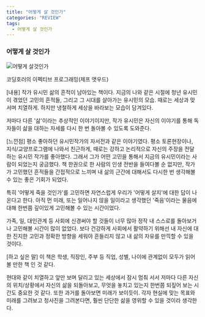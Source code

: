 ```yaml
---
title: "어떻게 살 것인가"
categories: "REVIEW"
tags:
  - 어떻게 살 것인가
---
```



### 어떻게 살 것인가

![어떻게 살것인가](/assets/images/study/review/2018/.jpeg)
<figcaption class="caption">코딩호러의 이펙티브 프로그래밍(제프 앳우드)</figcaption>

[내용]
작가 유시민 삶의 흔적이 남아있는 책이다.
지금의 나와 같은 시절에 청년 유시민이 겪었던 고민의 흔적들, 그리고 그 시대를 살아가는 유시민의 모습.
때로는 세상과 맞서며 치열하게. 하지만 냉철하게 세상을 바라보는 모습이 담겨있다.

저마다 다른 '삶'이라는 추상적인 이야기이지만,
작가 유시민은 자신의 이야기를 통해 독자들이 삶을 대하는 자세를 다시 한 번 돌아볼 수 있도록 도와준다.


[느낀점]
평소 좋아하던 유시민작가의 자서전과 같은 이야기였다.
평소 토론현장이나, 지식/교양프로그램에 나와서 친근하게, 때로는 강하고 논리적으로 자신의 주장을 전달하는 유시민 작가를 좋아했다.
그래서 그가 어떤 고민을 통해서 지금의 유시민이라는 사람이 되었는지 궁금했다.
책 한권으로 한 사람의 인생 전반을 들여다볼 순 없지만, 작가가 고민했던 흔적들을 간접적으로 느끼며 내 삶의 근간에 대해서도 다시한 번 생각해볼 수 있는 좋은 기회가 되었다.

특히 '어떻게 죽을 것인가'를 고민하면 자연스럽게 우리가 '어떻게 살지'에 대한 답이 나온다고 한다.
아직 먼 미래, 또는 일어나지 않을 일이라고 생각했던 '죽음'이라는 물음에 대해 한번쯤 깊이있게 고민해볼 수 있는 시간이었다.

가족, 일, 대인관계 등 사회에 신경써야 할 것들이 너무 많아 정작 내 스스로를 돌아보거나 고민해볼 시간이 많이 없었다.
보다 건강하게 사회에서 활약하기 위해선 내 자신에 대한 진지한 고민과 정확한 방향을 세워야 흔들리지 않고 내 삶의 자유를 만끽할 수 있을 것이다.


[하고 싶은 말]
이 책은 학생, 직장인, 주부 등 직업, 성별, 나이에 관계없이 모두가 읽어볼 만한 책 인 것 같다.

현대와 같이 치열하고 앞만 보며 달리고 있는 세상에서 잠시 멈춰 서서 
저마다 다른 자신의 위치/상황에서 자신의 삶을 되돌아보고,  무엇을 놓치고 있는지 한번쯤 되짚어 보는 시간도 중요한 것 같다.
또한 과거를 돌아보면 미래가 보이듯이. 각자 현실에 맞는 목표와 미래를 그려보고 청사진을 그려본다면, 훨씬 단단한 삶을 영위할 수 있을 것이라 생각한다.